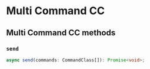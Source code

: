 # Multi Command CC

## Multi Command CC methods

### `send`

```ts
async send(commands: CommandClass[]): Promise<void>;
```
